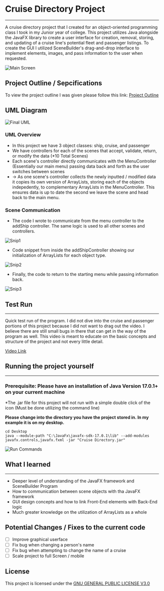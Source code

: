 # Cruise Directory Project
------------------------------
A cruise directory project that I created for an object-oriented programming class I took in my Junior year of college. This project utilizes Java alongside the JavaFX library to create a user interface for creation, removal, storing, and updating of a cruise line's potential fleet and passenger listings. To create the GUI I utilized SceneBuilder's drag-and-drop interface to  implement elements, images, and pass information to the user when requested.

![Main Screen](https://user-images.githubusercontent.com/54562962/193212958-8ae15b19-4b2c-402f-a267-5ca2a079fbbc.jpg)

## Project Outline / Sepcifications
To view the project outline I was given please follow this link: [Project Outline](https://github.com/petersurlina/College-Projects-Updated-/blob/7d8065d21421f97f28251d43e7cab2adace04930/Cruise%20Directory/Final%20Assignment.pdf)

## UML Diagram
![Final UML](https://user-images.githubusercontent.com/54562962/193146207-99474bc6-42fc-4413-afa8-89f99378f3c6.jpg)

### UML Overview
- In this project we have 3 object classes: ship, cruise, and passenger
- We have controllers for each of the scenes that accept, validate, return, or modify the data (*10 Total Scenes)
- Each scene's controller directly communicates with the MenuController (Essentially our main menu) passing data back and forth as the user switches between scenes
- -> As one scene's controller collects the newly inputted / modified data it copies its own version of ArrayLists, storing each of the objects indepedently, to complementary ArrayLists in the MenuController. This ensures data is up to date the second we leave the scene and head back to the main menu.

### Scene Communication
- The code I wrote to communicate from the menu controller to the addShip controller. The same logic is used to all other scenes and controllers.

![Snip1](https://user-images.githubusercontent.com/54562962/193164659-cc10c5a2-51ad-4210-8ac6-93e407c0af4c.jpg)

- Code snippet from inside the addShipController showing our initialization of ArrayLists for each object type. 

![Snip2](https://user-images.githubusercontent.com/54562962/193164670-b3f7323f-9bd3-4623-9529-c5953f893a2b.jpg)
- Finally, the code to return to the starting menu while passing information back.

![Snip3](https://user-images.githubusercontent.com/54562962/193164690-78a7d221-8971-4d5d-9642-65dc79c23bb9.jpg)

## Test Run
-----------------
Quick test run of the program. I did not dive into the cruise and passenger portions of this project because I did not want to drag out the video. I believe there are still small bugs in there that can get in the way of the program as well. This video is meant to educate on the basic concepts and structure of the project and not every little detail.

[Video Link](https://drive.google.com/file/d/19CPI_FBPzKOQFLkbEZDvfWZlHYQrBDGs/view?usp=sharing)

## Running the project yourself
--------------------------------
### Prerequisite: Please have an installation of Java Version 17.0.1+ on your current machine
*The .jar file for this project will not run with a simple double click of the icon (Must be done utilizing the command line)

**Please change into the directory you have the project stored in. In my example it is on my desktop.**
```
cd Desktop
java --module-path "C:\JavaFx\javafx-sdk-17.0.1\lib" --add-modules javafx.controls,javafx.fxml -jar "Cruise Directory.jar"
```
![Run Commands](https://user-images.githubusercontent.com/54562962/193210067-6b83f6c8-5919-495c-aff8-c8c3e075b7bd.jpg)


## What I learned
------------------------
- Deeper level of understanding of the JavaFX framework and SceneBuilder Program
- How to communication between scene objects with tha JavaFX framework
- GUI design concepts and how to link Front-End elements with Back-End logic
- Much greater knowledge on the utilization of ArrayLists as a whole

## Potential Changes / Fixes to the current code
- [ ] Improve graphical userface
- [ ] Fix bug when changing a person's name
- [ ] Fix bug when attempting to change the name of a cruise
- [ ] Scale project to full Screen / mobile

## License

This project is licensed under the [GNU GENERAL PUBLIC LICENSE V3.0](https://github.com/petersurlina/College-Projects-Updated-/blob/460072414feff305900a4cc8caae881e1a55a802/LICENSE)
